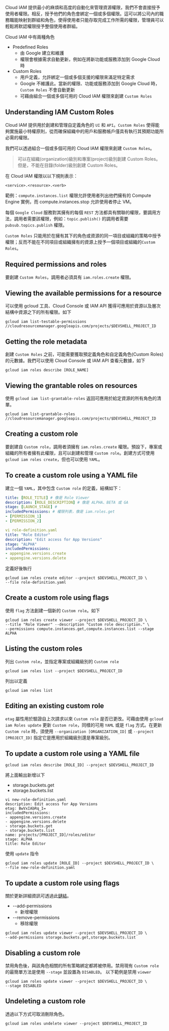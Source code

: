 Cloud IAM 提供最小的麻煩和高度的自動化來管理資源權限，我們不會直接授予使用者權限。相反，授予他們的角色會綁定一個或多個權限。這可以將公司內的職務職能映射到群組和角色，使得使用者只能存取完成工作所需的權限，管理員可以輕鬆將默認權限授予整個使用者群組。

Cloud IAM 中有兩種角色

- Predefined Roles
    - 由 Google 建立和維護
    - 權限會根據需求自動更新，例如在將新功能或服務添加到 Google Cloud 時
- Custom Roles
    - 用戶定義，允許綁定一個或多個支援的權限來滿足特定需求
    - Google 不維護此。當新的權限、功能或服務添加到 Google Cloud 時，`Custom Roles` 不會自動更新
    - 可藉由組合一個或多個可用的 Cloud IAM 權限來創建 `Custom Roles`


## Understanding IAM Custom Roles
Cloud IAM 提供用於創建和管理自定義角色的 `UI` 和 `API`。`Custom Roles` 使得能夠實施最小特權原則，從而確保組織中的用戶和服務帳戶僅具有執行其預期功能所必需的權限。

我們可以透過組合一個或多個可用的 Cloud IAM 權限來創建 `Custom Roles`。

>可以在組織(organization)級別和專案(project)級別創建 Custom Roles。但是，不能在目錄(folder)級別創建 Custom Roles。

在 Cloud IAM 權限以以下規則表示：

```shell
<service>.<resource>.<verb>
```
範例：`compute.instances.list` 權限允許使用者列出他們擁有的 Compute Engine 實例，而 compute.instances.stop 允許使用者停止 VM。

每個 `Google Cloud` 服務對其擁有的每個 `REST` 方法都具有關聯的權限，要調用方法，調用者需要該權限，例如：`topic.publish()` 的調用者需要`pubsub.topics.publish` 權限。

`Custom Roles` 只能用於在擁有其下的角色或資源的同一項目或組織的策略中授予權限；反而不能在不同項目或組織擁有的資源上授予一個項目或組織的`Custom Roles`。

## Required permissions and roles
要創建 `Custom Roles`，調用者必須具有 `iam.roles.create` 權限。

## Viewing the available permissions for a resource
可以使用 gcloud 工具、Cloud Console 或 IAM API 獲得可應用於資源以及層次結構中資源之下的所有權限。如下

```shell
gcloud iam list-testable-permissions //cloudresourcemanager.googleapis.com/projects/$DEVSHELL_PROJECT_ID
```

## Getting the role metadata
創建 `Custom Roles` 之前，可能需要獲取預定義角色和自定義角色(Custom Roles)的元數據。我們可以使用 Cloud Console 或 IAM API 查看元數據，如下

```shell
gcloud iam roles describe [ROLE_NAME]
```

## Viewing the grantable roles on resources
使用 `gcloud iam list-grantable-roles` 返回可應用於給定資源的所有角色的清單。

```shell
gcloud iam list-grantable-roles //cloudresourcemanager.googleapis.com/projects/$DEVSHELL_PROJECT_ID
```

## Creating a custom role
要創建自 `Custom role`，調用者須擁有 `iam.roles.create` 權限。預設下，專案或組織的所有者擁有此權限，且可以創建和管理 `Custom role`。創建方式可使用 `gcloud iam roles create`，但也可以使用 `YAML`。

## To create a custom role using a YAML file
建立一個 `YAML`，其中包含 `Custom role` 的定義，結構如下：

```yaml
title: [ROLE_TITLE] # 像是 Role Viewer
description: [ROLE_DESCRIPTION] # 像是 ALPHA、BETA 或 GA
stage: [LAUNCH_STAGE] # 
includedPermissions: # 權限列表，像是 iam.roles.get
- [PERMISSION_1]
- [PERMISSION_2]
```

```yaml
vi role-definition.yaml
title: "Role Editor"
description: "Edit access for App Versions"
stage: "ALPHA"
includedPermissions:
- appengine.versions.create
- appengine.versions.delete
```

定義好後執行

```shell
gcloud iam roles create editor --project $DEVSHELL_PROJECT_ID \
--file role-definition.yaml
```

## Create a custom role using flags
使用 `flag` 方法創建一個新的 `Custom role`。如下

```shell
gcloud iam roles create viewer --project $DEVSHELL_PROJECT_ID \
--title "Role Viewer" --description "Custom role description." \
--permissions compute.instances.get,compute.instances.list --stage ALPHA
```

## Listing the custom roles
列出 `Custom role`，並指定專案或組織級別的 `Custom role`
```shell
gcloud iam roles list --project $DEVSHELL_PROJECT_ID
```
列出以定義
```shell
gcloud iam roles list
```

## Editing an existing custom role
`etag` 屬性用於驗證自上次請求以來 `Custom role` 是否已更改。可藉由使用 `gcloud iam Roles update` 更新 `Custom role`，同樣的可用 `YAML` 或是 `flag` 方式。在更新 `Custom role` 時，須使用 `--organization [ORGANIZATION_ID]` 或 `--project [PROJECT_ID]` 指定它是應用於組織級別還是專案級別。


## To update a custom role using a YAML file

```shell
gcloud iam roles describe [ROLE_ID] --project $DEVSHELL_PROJECT_ID
```

將上面輸出新增以下
- storage.buckets.get
- storage.buckets.list

```shell
vi new-role-definition.yaml
description: Edit access for App Versions
etag: BwVxIAbRq_I=
includedPermissions:
- appengine.versions.create
- appengine.versions.delete
- storage.buckets.get
- storage.buckets.list
name: projects/[PROJECT_ID]/roles/editor
stage: ALPHA
title: Role Editor
```


使用 `update` 指令
```shell
gcloud iam roles update [ROLE_ID] --project $DEVSHELL_PROJECT_ID \
--file new-role-definition.yaml
```

## To update a custom role using flags
關於更新詳細資訊可透過此[鏈結](https://cloud.google.com/sdk/gcloud/reference/iam/roles/update)。
- --add-permissions
    - 新增權限
- --remove-permissions
    - 移除權限

```shell
gcloud iam roles update viewer --project $DEVSHELL_PROJECT_ID \
--add-permissions storage.buckets.get,storage.buckets.list
```

## Disabling a custom role
禁用角色後，與該角色相關的所有策略綁定都將被停用。禁用現有 `Custom role` 的最簡單方法是使用 `--stage` 並設置為 `DISABLED`。
以下範例是禁用 `viewer`
```shell
gcloud iam roles update viewer --project $DEVSHELL_PROJECT_ID \
--stage DISABLED
```

## Undeleting a custom role

透過以下方式可取消刪除角色。
```shell
gcloud iam roles undelete viewer --project $DEVSHELL_PROJECT_ID
```
